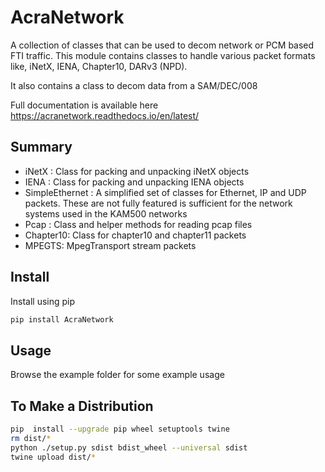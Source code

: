 # AcraNetwork 


A collection of classes that can be used to decom network or PCM based FTI traffic. This module contains classes to handle various packet formats like, iNetX, IENA, Chapter10, DARv3 (NPD).

It also contains a class to decom data from a SAM/DEC/008

Full documentation is available here https://acranetwork.readthedocs.io/en/latest/

## Summary

* iNetX : Class for packing and unpacking iNetX objects
* IENA  : Class for packing and unpacking IENA objects
* SimpleEthernet : A  simplified set of classes for Ethernet, IP and UDP packets. These are not fully featured is sufficient for the network systems used in the KAM500 networks
* Pcap : Class and helper methods for reading pcap files
* Chapter10: Class for chapter10 and chapter11 packets
* MPEGTS: MpegTransport stream packets


## Install

Install using pip

```bash
pip install AcraNetwork
```

## Usage

Browse the example folder for some example usage


## To Make a Distribution

```bash
pip  install --upgrade pip wheel setuptools twine
rm dist/*
python ./setup.py sdist bdist_wheel --universal sdist
twine upload dist/*
```